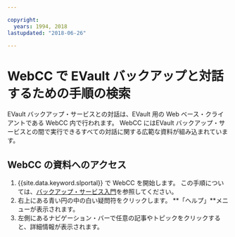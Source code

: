 ```yaml
---

copyright:
  years: 1994, 2018
lastupdated: "2018-06-26"

---
```



# WebCC で EVault バックアップと対話するための手順の検索

EVault バックアップ・サービスとの対話は、EVault 用の Web ベース・クライアントである WebCC 内で行われます。 WebCC にはEVault バックアップ・サービスとの間で実行できるすべての対話に関する広範な資料が組み込まれています。

## WebCC の資料へのアクセス

1. {{site.data.keyword.slportal}} で WebCC を開始します。 この手順については、[バックアップ・サービス入門](/docs/infrastructure/Backup/index.html)を参照してください。
2. 右上にある青い円の中の白い疑問符をクリックします。 **「ヘルプ」**メニューが表示されます。
3. 左側にあるナビゲーション・バーで任意の記事やトピックをクリックすると、詳細情報が表示されます。
